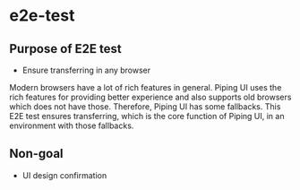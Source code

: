 # e2e-test

## Purpose of E2E test
* Ensure transferring in any browser

Modern browsers have a lot of rich features in general.
Piping UI uses the rich features for providing better experience and also supports old browsers which does not have those.
Therefore, Piping UI has some fallbacks.
This E2E test ensures transferring, which is the core function of Piping UI, in an environment with those fallbacks. 

## Non-goal
* UI design confirmation
